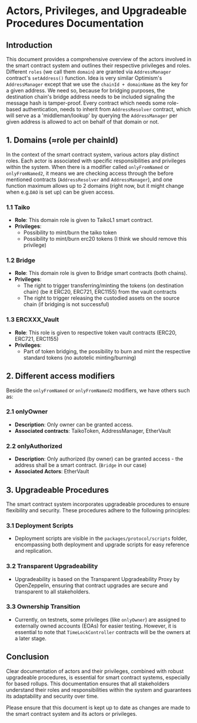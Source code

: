 # Actors, Privileges, and Upgradeable Procedures Documentation

## Introduction

This document provides a comprehensive overview of the actors involved in the smart contract system and outlines their respective privileges and roles.
Different `roles` (we call them `domain`) are granted via `AddressManager` contract's `setAddress()` function. Idea is very similar Optimism's `AddressManager` except that we use the `chainId + domainName` as the key for a given address. We need so, because for bridging purposes, the destination chain's bridge address needs to be included signaling the message hash is tamper-proof.
Every contract which needs some role-based authentication, needs to inherit from `AddressResolver` contract, which will serve as a 'middleman/lookup' by querying the `AddressManager` per given address is allowed to act on behalf of that domain or not.

## 1. Domains (≈role per chainId)

In the context of the smart contract system, various actors play distinct roles. Each actor is associated with specific responsibilities and privileges within the system. When there is a modifier called `onlyFromNamed` or `onlyFromNamed2`, it means we are checking access through the before mentioned contracts (`AddressResolver` and `AddressManager`), and one function maximum allows up to 2 domains (right now, but it might change when e.g.`DAO` is set up) can be given access.

### 1.1 Taiko

- **Role**: This domain role is given to TaikoL1 smart contract.
- **Privileges**:
  - Possibility to mint/burn the taiko token
  - Possibility to mint/burn erc20 tokens (I think we should remove this privilege)

### 1.2 Bridge

- **Role**: This domain role is given to Bridge smart contracts (both chains).
- **Privileges**:
  - The right to trigger transferring/minting the tokens (on destination chain) (be it ERC20, ERC721, ERC1155) from the vault contracts
  - The right to trigger releasing the custodied assets on the source chain (if bridging is not successful)

### 1.3 ERCXXX_Vault

- **Role**: This role is given to respective token vault contracts (ERC20, ERC721, ERC1155)
- **Privileges**:
  - Part of token bridging, the possibility to burn and mint the respective standard tokens (no autotelic minting/burning)

## 2. Different access modifiers

Beside the `onlyFromNamed` or `onlyFromNamed2` modifiers, we have others such as:

### 2.1 onlyOwner

- **Description**: Only owner can be granted access.
- **Associated contracts**: TaikoToken, AddressManager, EtherVault

### 2.2 onlyAuthorized

- **Description**: Only authorized (by owner) can be granted access - the address shall be a smart contract. (`Bridge` in our case)
- **Associated Actors**: EtherVault

## 3. Upgradeable Procedures

The smart contract system incorporates upgradeable procedures to ensure flexibility and security. These procedures adhere to the following principles:

### 3.1 Deployment Scripts

- Deployment scripts are visible in the `packages/protocol/scripts` folder, encompassing both deployment and upgrade scripts for easy reference and replication.

### 3.2 Transparent Upgradeability

- Upgradeability is based on the Transparent Upgradeability Proxy by OpenZeppelin, ensuring that contract upgrades are secure and transparent to all stakeholders.

### 3.3 Ownership Transition

- Currently, on testnets, some privileges (like `onlyOwner`) are assigned to externally owned accounts (EOAs) for easier testing. However, it is essential to note that `TimeLockController` contracts will be the owners at a later stage.

## Conclusion

Clear documentation of actors and their privileges, combined with robust upgradeable procedures, is essential for smart contract systems, especially for based rollups. This documentation ensures that all stakeholders understand their roles and responsibilities within the system and guarantees its adaptability and security over time.

Please ensure that this document is kept up to date as changes are made to the smart contract system and its actors or privileges.
